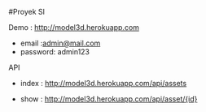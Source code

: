 #Proyek SI
 
Demo : http://model3d.herokuapp.com
- email :admin@mail.com  
- password: admin123

API

- index : http://model3d.herokuapp.com/api/assets

- show : http://model3d.herokuapp.com/api/asset/{id}
